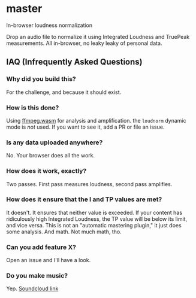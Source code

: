 # master
In-browser loudness normalization

Drop an audio file to normalize it using Integrated Loudness and TruePeak measurements. All in-browser, no leaky leaky of personal data.

## IAQ (Infrequently Asked Questions)

### Why did you build this?

For the challenge, and because it should exist.

### How is this done?

Using [ffmpeg.wasm](https://github.com/ffmpegwasm/ffmpeg.wasm) for analysis and amplification. the `loudnorm` dynamic mode is *not* used. If you want to see it, add a PR or file an issue.

### Is any data uploaded anywhere?

No. Your browser does all the work.

### How does it work, exactly?

Two passes. First pass measures loudness, second pass amplifies.

### How does it ensure that the I and TP values are met?

It doesn't. It ensures that neither value is exceeded. If your content has ridiculously high Integrated Loudness, the TP value will be below its limit, and vice versa. This is not an "automatic mastering plugin," it just does some analysis. And math. Not much math, tho.

### Can you add feature X?

Open an issue and I'll have a look.

### Do you make music?

Yep. [Soundcloud link](soundcloud.com/teetow)
